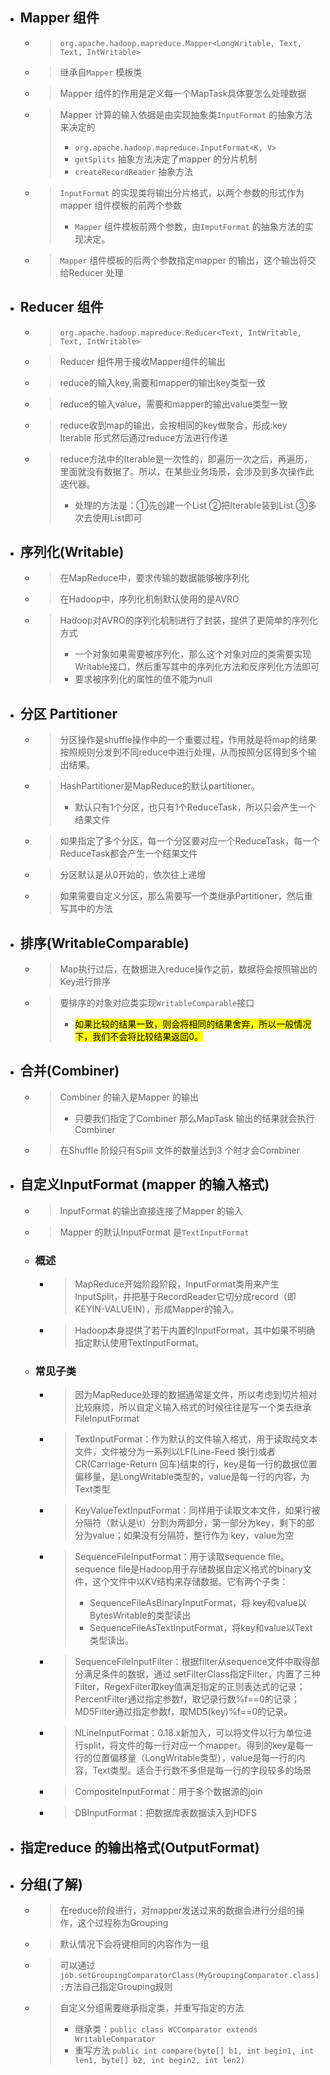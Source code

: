 

- ## Mapper 组件
    - > `org.apache.hadoop.mapreduce.Mapper<LongWritable, Text, Text, IntWritable>`
    - > 继承自`Mapper` 模板类
    - > Mapper 组件的作用是定义每一个MapTask具体要怎么处理数据
    - > Mapper 计算的输入依据是由实现抽象类`InputFormat` 的抽象方法来决定的
        > - `org.apache.hadoop.mapreduce.InputFormat<K, V>`
        > - `getSplits` 抽象方法决定了mapper 的分片机制
        > - `createRecordReader` 抽象方法
    - > `InputFormat` 的实现类将输出分片格式，以两个参数的形式作为mapper 组件模板的前两个参数
        > - `Mapper` 组件模板前两个参数，由`ImputFormat` 的抽象方法的实现决定。
    - > `Mapper` 组件模板的后两个参数指定mapper 的输出，这个输出将交给Reducer 处理

- ## Reducer 组件
    - > `org.apache.hadoop.mapreduce.Reducer<Text, IntWritable, Text, IntWritable>`
    - > Reducer 组件用于接收Mapper组件的输出
    - > reduce的输入key,需要和mapper的输出key类型一致
    - > reduce的输入value，需要和mapper的输出value类型一致
    - > reduce收到map的输出，会按相同的key做聚合，形成:key Iterable 形式然后通过reduce方法进行传递
    - > reduce方法中的Iterable是一次性的，即遍历一次之后，再遍历，里面就没有数据了。所以，在某些业务场景，会涉及到多次操作此迭代器。
        > - 处理的方法是：①先创建一个List  ②把Iterable装到List ③多次去使用List即可

- ## 序列化(Writable)
    - > 在MapReduce中，要求传输的数据能够被序列化
    - > 在Hadoop中，序列化机制默认使用的是AVRO
    - > Hadoop对AVRO的序列化机制进行了封装，提供了更简单的序列化方式
        > - 一个对象如果需要被序列化，那么这个对象对应的类需要实现Writable接口，然后重写其中的序列化方法和反序列化方法即可
        > - 要求被序列化的属性的值不能为null


- ## 分区  Partitioner
    - > 分区操作是shuffle操作中的一个重要过程，作用就是将map的结果按照规则分发到不同reduce中进行处理，从而按照分区得到多个输出结果。
    - > HashPartitioner是MapReduce的默认partitioner。
        > - 默认只有1个分区，也只有1个ReduceTask，所以只会产生一个结果文件
    - > 如果指定了多个分区，每一个分区要对应一个ReduceTask，每一个ReduceTask都会产生一个结果文件
    - > 分区默认是从0开始的，依次往上递增
    - > 如果需要自定义分区，那么需要写一个类继承Partitioner，然后重写其中的方法

- ## 排序(WritableComparable)
    - > Map执行过后，在数据进入reduce操作之前，数据将会按照输出的Key进行排序
    - > 要排序的对象对应类实现`WritableComparable`接口
        > - <mark>如果比较的结果一致，则会将相同的结果舍弃，所以一般情况下，我们不会将比较结果返回0。</mark>

- ## 合并(Combiner)
    - > Combiner 的输入是Mapper 的输出
        > - 只要我们指定了Combiner 那么MapTask 输出的结果就会执行Combiner
    - > 在Shuffle 阶段只有Spill 文件的数量达到3 个时才会Combiner

- ## 自定义InputFormat (mapper 的输入格式)
    - > InputFormat 的输出直接连接了Mapper 的输入
    - > Mapper 的默认InputFormat 是`TextInputFormat`
    - ### 概述
        - > MapReduce开始阶段阶段，InputFormat类用来产生InputSplit，并把基于RecordReader它切分成record（即KEYIN-VALUEIN），形成Mapper的输入。
        - > Hadoop本身提供了若干内置的InputFormat，其中如果不明确指定默认使用TextInputFormat。
    - ### 常见子类
        - > 因为MapReduce处理的数据通常是文件，所以考虑到切片相对比较麻烦，所以自定义输入格式的时候往往是写一个类去继承FileInputFormat
	    - > TextInputFormat：作为默认的文件输入格式，用于读取纯文本文件，文件被分为一系列以LF(Line-Feed 换行)或者CR(Carriage-Return 回车)结束的行，key是每一行的数据位置偏移量，是LongWritable类型的，value是每一行的内容，为Text类型
	    - > KeyValueTextInputFormat：同样用于读取文本文件，如果行被分隔符（默认是\t）分割为两部分，第一部分为key，剩下的部分为value；如果没有分隔符，整行作为 key，value为空
	    - >  SequenceFileInputFormat：用于读取sequence file。sequence file是Hadoop用于存储数据自定义格式的binary文件，这个文件中以KV结构来存储数据。它有两个子类：
		    > - SequenceFileAsBinaryInputFormat，将 key和value以BytesWritable的类型读出
		    > - SequenceFileAsTextInputFormat，将key和value以Text类型读出。
	    - > SequenceFileInputFilter：根据filter从sequence文件中取得部分满足条件的数据，通过 setFilterClass指定Filter，内置了三种 Filter，RegexFilter取key值满足指定的正则表达式的记录；PercentFilter通过指定参数f，取记录行数%f==0的记录；MD5Filter通过指定参数f，取MD5(key)%f==0的记录。
	    - > NLineInputFormat：0.18.x新加入，可以将文件以行为单位进行split，将文件的每一行对应一个mapper。得到的key是每一行的位置偏移量（LongWritable类型），value是每一行的内容，Text类型。适合于行数不多但是每一行的字段较多的场景
	    - > CompositeInputFormat：用于多个数据源的join
	    - > DBInputFormat：把数据库表数据读入到HDFS



- ## 指定reduce 的输出格式(OutputFormat)

- ## 分组(了解)
    - > 在reduce阶段进行，对mapper发送过来的数据会进行分组的操作，这个过程称为Grouping
    - > 默认情况下会将键相同的内容作为一组
    - > 可以通过`job.setGroupingComparatorClass(MyGroupingComparator.class);`方法自己指定Grouping规则
    - > 自定义分组需要继承指定类，并重写指定的方法
        > - 继承类：`public class WCComparator extends WritableComparator`
        > - 重写方法 `public int compare(byte[] b1, int begin1, int len1, byte[] b2, int begin2, int len2)`




